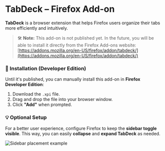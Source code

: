 

# TabDeck – Firefox Add-on

**TabDeck** is a browser extension that helps Firefox users organize their tabs more efficiently and intuitively.

> 🛠 **Note:** This add-on is not published yet. In the future, you will be able to install it directly from the Firefox Add-ons website:  
[https://addons.mozilla.org/en-US/firefox/addon/tabdeck/](https://addons.mozilla.org/en-US/firefox/addon/tabdeck/)

### 🔧 Installation (Developer Edition)
Until it's published, you can manually install this add-on in **Firefox Developer Edition**:

1. Download the `.xpi` file.
2. Drag and drop the file into your browser window.
3. Click **"Add"** when prompted.

### 💡 Optional Setup
For a better user experience, configure Firefox to keep the **sidebar toggle visible**. This way, you can easily **collapse** and **expand TabDeck** as needed.

![Sidebar placement example](https://github.com/user-attachments/assets/cdeaa7eb-ad13-49eb-a8a8-e62911fc4846)
